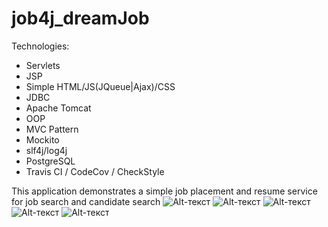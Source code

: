 # job4j_dreamJob

Technologies:
- Servlets
- JSP
- Simple HTML/JS(JQueue|Ajax)/CSS
- JDBC
- Apache Tomcat
- OOP
- MVC Pattern
- Mockito
- slf4j/log4j
- PostgreSQL
- Travis CI / CodeCov / CheckStyle

This application demonstrates a simple job placement and resume service for job search and candidate search
![Alt-текст](https://i.ibb.co/g71Jzk0/image.png)
![Alt-текст](https://i.ibb.co/48g6ccw/image.png)
![Alt-текст](https://i.ibb.co/rdCx8KJ/image.png)
![Alt-текст](https://i.ibb.co/hF12SB0/image.png)
![Alt-текст](https://i.ibb.co/1vTdW6m/image.png)
